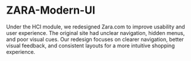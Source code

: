 # ZARA-Modern-UI
Under the HCI module, we redesigned Zara.com to improve usability and user experience. The original site had unclear navigation, hidden menus, and poor visual cues. Our redesign focuses on clearer navigation, better visual feedback, and consistent layouts for a more intuitive shopping experience.
